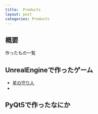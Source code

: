 ```yaml
---
title:  Products
layout: post
categories: Products
---
```


## 概要
作ったもの一覧

## UnrealEngineで作ったゲーム
* [星の守り人]({}/Hoshimori/Hoshinomoribito)
* 

## PyQt5で作ったなにか
